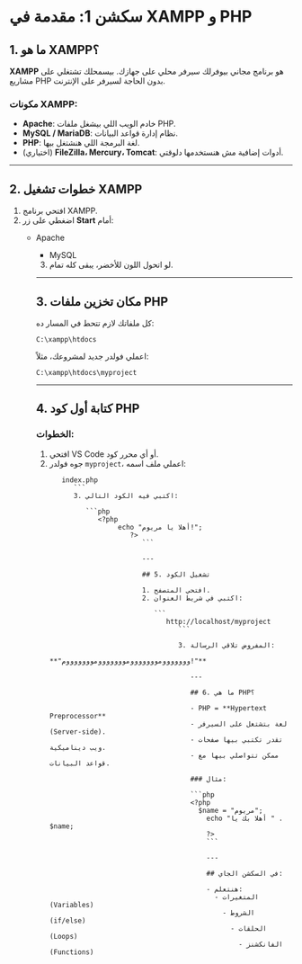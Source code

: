 # سكشن 1: مقدمة في XAMPP و PHP

## 1. ما هو XAMPP؟

**XAMPP** هو برنامج مجاني بيوفرلك سيرفر محلي على جهازك. بيسمحلك تشتغلي على مشاريع PHP بدون الحاجة لسيرفر على الإنترنت.

### مكونات XAMPP:
- **Apache**: خادم الويب اللي بيشغل ملفات PHP.
- **MySQL / MariaDB**: نظام إدارة قواعد البيانات.
- **PHP**: لغة البرمجة اللي هنشتغل بيها.
- (اختياري) **FileZilla، Mercury، Tomcat**: أدوات إضافية مش هنستخدمها دلوقتي.

---

## 2. خطوات تشغيل XAMPP

1. افتحي برنامج XAMPP.
2. اضغطي على زر **Start** أمام:
   - Apache
      - MySQL
      3. لو اتحول اللون للأخضر، يبقى كله تمام.

      ---

      ## 3. مكان تخزين ملفات PHP

      كل ملفاتك لازم تتحط في المسار ده:

      ```
      C:\xampp\htdocs
      ```

      اعملي فولدر جديد لمشروعك، مثلاً:

      ```
      C:\xampp\htdocs\myproject
      ```

      ---

      ## 4. كتابة أول كود PHP

      ### الخطوات:

      1. افتحي VS Code أو أي محرر كود.
      2. جوه فولدر `myproject`، اعملي ملف اسمه:
         ```
            index.php
               ```
               3. اكتبي فيه الكود التالي:

                  ```php
                     <?php
                          echo "أهلا يا مريوم!";
                             ?>
                                ```

                                ---

                                ## 5. تشغيل الكود

                                1. افتحي المتصفح.
                                2. اكتبي في شريط العنوان:

                                   ```
                                      http://localhost/myproject
                                         ```

                                         3. المفروض تلاقي الرسالة:  
                                            **"وووووووموووووووموووووووموووووووم!"**

                                            ---

                                            ## 6. ما هي PHP؟

                                            - PHP = **Hypertext Preprocessor**
                                            - لغة بتشتغل على السيرفر (Server-side).
                                            - تقدر تكتبي بيها صفحات ويب ديناميكية.
                                            - ممكن تتواصلي بيها مع قواعد البيانات.

                                            ### مثال:

                                            ```php
                                            <?php
                                              $name = "مريوم";
                                                echo "أهلا بك يا " . $name;
                                                ?>
                                                ```

                                                ---

                                                ## في السكشن الجاي:

                                                - هنتعلم:
                                                  - المتغيرات (Variables)
                                                    - الشروط (if/else)
                                                      - الحلقات (Loops)
                                                        - الفانكشنز (Functions)